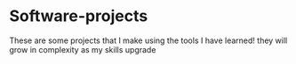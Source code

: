 # Software-projects
These are some projects that I make using the tools I have learned! they will grow in complexity as my skills upgrade

